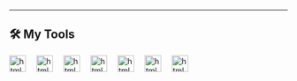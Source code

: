 ---
## 🛠️ My Tools
<img align="left" alt="html language" width="30" style="padding-right:16px;" src="https://cdn.jsdelivr.net/gh/devicons/devicon@latest/icons/html5/html5-original.svg" />
<img align="left" alt="html language" width="30" style="padding-right:16px;" src="https://cdn.jsdelivr.net/gh/devicons/devicon@latest/icons/css3/css3-original.svg" />
<img align="left" alt="html language" width="30" style="padding-right:16px;" src="https://cdn.jsdelivr.net/gh/devicons/devicon@latest/icons/sass/sass-original.svg" />
<img align="left" alt="html language" width="30" style="padding-right:16px;" src="https://cdn.jsdelivr.net/gh/devicons/devicon@latest/icons/javascript/javascript-original.svg" />  
<img align="left" alt="html language" width="30" style="padding-right:16px;" src="https://cdn.jsdelivr.net/gh/devicons/devicon@latest/icons/react/react-original.svg" />
<img align="left" alt="html language" width="30" style="padding-right:16px;" src="https://www.w3.org/WAI/content-images/wai-media-guide/body.svg" />
<img align="left" alt="html language" width="30" style="padding-right:16px;" src="https://upload.wikimedia.org/wikipedia/commons/a/a5/NVDA_Logo.png" />
          
          
          
          

